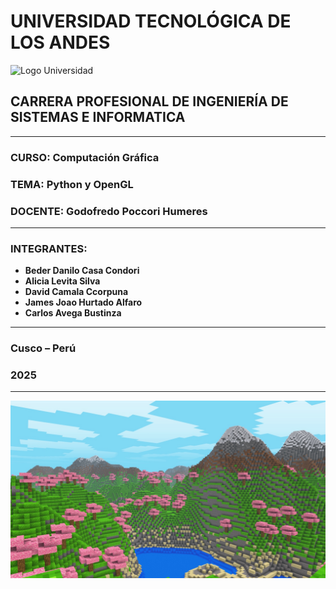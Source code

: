 # UNIVERSIDAD TECNOLÓGICA DE LOS ANDES

![Logo Universidad](https://utea.edu.pe/wp-content/uploads/2022/01/logo-utea-2022-2.png)
## CARRERA PROFESIONAL DE INGENIERÍA DE SISTEMAS E INFORMATICA

---

### **CURSO:** Computación Gráfica

### **TEMA:** Python y OpenGL

### **DOCENTE:** Godofredo Poccori Humeres

---

### **INTEGRANTES:**
- **Beder Danilo Casa Condori**
- **Alicia Levita Silva**
- **David Camala Ccorpuna**
- **James Joao Hurtado Alfaro**
- **Carlos Avega Bustinza**

---

### **Cusco – Perú**
### **2025**

---



![minecraft](/screenshot/0.jpg)
